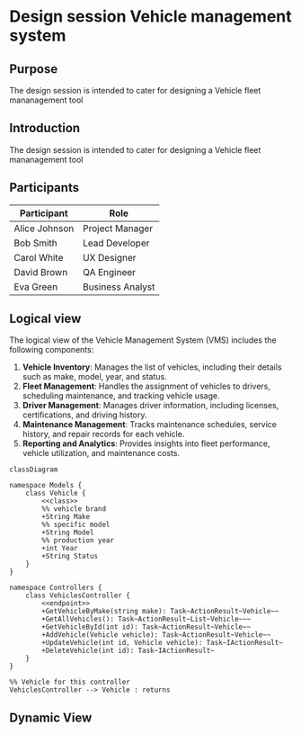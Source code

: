 # Design session Vehicle management system

## Purpose

The design session is intended to cater for designing a Vehicle fleet mananagement tool

## Introduction

The design session is intended to cater for designing a Vehicle fleet mananagement tool

## Participants

| Participant   | Role             |
| ------------- | ---------------- |
| Alice Johnson | Project Manager  |
| Bob Smith     | Lead Developer   |
| Carol White   | UX Designer      |
| David Brown   | QA Engineer      |
| Eva Green     | Business Analyst |

## Logical view

The logical view of the Vehicle Management System (VMS) includes the following components:

1. **Vehicle Inventory**: Manages the list of vehicles, including their details such as make, model, year, and status.
2. **Fleet Management**: Handles the assignment of vehicles to drivers, scheduling maintenance, and tracking vehicle
   usage.
3. **Driver Management**: Manages driver information, including licenses, certifications, and driving history.
4. **Maintenance Management**: Tracks maintenance schedules, service history, and repair records for each vehicle.
5. **Reporting and Analytics**: Provides insights into fleet performance, vehicle utilization, and maintenance costs.

```mermaid
classDiagram

namespace Models {
    class Vehicle {
        <<class>>
        %% vehicle brand
        +String Make
        %% specific model
        +String Model
        %% production year
        +int Year
        +String Status
    }
}

namespace Controllers {
    class VehiclesController {
        <<endpoint>>
        +GetVehicleByMake(string make): Task~ActionResult~Vehicle~~
        +GetAllVehicles(): Task~ActionResult~List~Vehicle~~~
        +GetVehicleById(int id): Task~ActionResult~Vehicle~~
        +AddVehicle(Vehicle vehicle): Task~ActionResult~Vehicle~~
        +UpdateVehicle(int id, Vehicle vehicle): Task~IActionResult~
        +DeleteVehicle(int id): Task~IActionResult~
    }
}

%% Vehicle for this controller
VehiclesController --> Vehicle : returns

```

## Dynamic View
